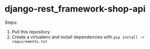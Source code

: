 # django-rest_framework-shop-api

Steps:

1. Pull this repository
2. Create a virtualenv and install dependencies with `pip install -r requirements.txt`
